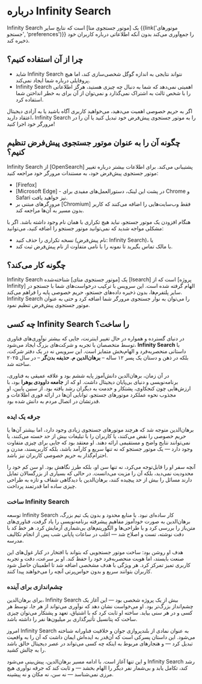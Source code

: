 # درباره Infinity Search

Infinity Search یک [موتور جستجوی متا] است که نتایج سایر
{{link('موتورهای جستجو', 'preferences')}} را جمع‌آوری می‌کند بدون آنکه اطلاعاتی درباره کاربران خود ذخیره کند.

## چرا از آن استفاده کنیم؟

- شاید Infinity Search نتواند نتایجی به اندازه گوگل شخصی‌سازی کند، اما هیچ پروفایلی درباره شما ایجاد نمی‌کند.
- Infinity Search اهمیتی نمی‌دهد که شما به دنبال چه چیزی هستید، هرگز اطلاعاتی را با شخص ثالث به اشتراک نمی‌گذارد و نمی‌توان از آن برای به خطر انداختن شما استفاده کرد.

اگر به حریم خصوصی اهمیت می‌دهید، می‌خواهید کاربری آگاه باشید یا به آزادی دیجیتال اعتقاد دارید، Infinity Search را به موتور جستجوی پیش‌فرض خود تبدیل کنید یا آن را در مرورگر خود اجرا کنید!

## چگونه آن را به عنوان موتور جستجوی پیش‌فرض تنظیم کنیم؟

Infinity Search از [OpenSearch] پشتیبانی می‌کند. برای اطلاعات بیشتر درباره تغییر موتور جستجوی پیش‌فرض خود، به مستندات مرورگر خود مراجعه کنید:

- [Firefox]
- [Microsoft Edge] - در پشت این لینک، دستورالعمل‌های مفیدی برای Chrome و Safari نیز خواهید یافت.
- مرورگرهای مبتنی بر [Chromium] فقط وب‌سایت‌هایی را اضافه می‌کنند که کاربر بدون مسیر به آن‌ها مراجعه کند.

هنگام افزودن یک موتور جستجو، نباید هیچ تکراری با همان نام وجود داشته باشد. اگر با مشکلی مواجه شدید که نمی‌توانید موتور جستجو را اضافه کنید، می‌توانید:

- نسخه تکراری را حذف کنید (نام پیش‌فرض: Infinity Search)، یا
- با مالک تماس بگیرید تا نمونه را با نامی متفاوت از نام پیش‌فرض ثبت کند.

## چگونه کار می‌کند؟

Infinity Search یک [موتور جستجوی متای] شناخته‌شده [Isearch] است که از [پروژه Infinity] الهام گرفته شده است. این سرویس با ترکیب درخواست‌های شما با جستجو در سایر پلتفرم‌ها، بدون ذخیره داده‌های جستجو، حریم خصوصی پایه را فراهم می‌کند. Infinity Search را می‌توان به نوار جستجوی مرورگر شما اضافه کرد و حتی به عنوان موتور جستجوی پیش‌فرض تنظیم نمود.

## چه کسی Infinity Search را ساخت؟

در دنیای گسترده و همواره در حال تغییر اینترنت، جایی که بیشتر نوآوری‌های فناوری توسط متخصصان با تجربه و شرکت‌های بزرگ ایجاد می‌شود، **Infinity Search** با داستانی منحصربه‌فرد و الهام‌بخش متمایز است. این سرویس نه در یک دفتر شرکت، بلکه در ذهن و دستان یک پسر ۱۲ ساله – **برهان‌الدین م. حذیفه بدن‌گر** – در سال ۲۰۲۵ ساخته شد.

در آن زمان، برهان‌الدین دانش‌آموز پایه ششم بود و علاقه عمیقی به فناوری، برنامه‌نویسی و دنیای بی‌پایان دیجیتال داشت. او که از **جامعه داوودی بوهرا** بود، با ارزش‌هایی چون کنجکاوی، پشتکار و خدمت به دیگران رشد یافته بود. از سنین پایین، او مجذوب نحوه عملکرد موتورهای جستجو، توانایی آن‌ها در ارائه فوری اطلاعات و قدرتشان در اتصال مردم به دانش شده بود.

### جرقه یک ایده  
برهان‌الدین متوجه شد که هرچند موتورهای جستجوی زیادی وجود دارد، اما بیشتر آن‌ها یا حریم خصوصی را نقض می‌کنند، یا کاربران را با تبلیغات بیش از حد خسته می‌کنند، یا نمی‌توانند نتایج واضح و مستقیمی ارائه دهند. او معتقد بود که جایی برای چیزی متفاوت وجود دارد — یک موتور جستجو که نه تنها سریع و کارآمد باشد، بلکه کاربرپسند، مدرن و احترام‌گذار به حریم خصوصی کاربران نیز باشد.

آنچه سفر او را قابل‌توجه می‌کرد، نه تنها سن او، بلکه طرز نگاهش بود. او سن کم خود را محدودیت نمی‌دید، بلکه آن را مزیت می‌دانست. در حالی که بسیاری از بزرگسالان تمایل دارند مسائل را بیش از حد پیچیده کنند، برهان‌الدین با دیدگاهی شفاف و تازه به طراحی چیزی ساده اما قدرتمند پرداخت.

### ساخت Infinity Search  
توسعه Infinity Search کار ساده‌ای نبود. با منابع محدود و بدون یک تیم بزرگ، برهان‌الدین به صورت خودآموز مفاهیم پیشرفته برنامه‌نویسی را یاد گرفت، فناوری‌های متن‌باز را بررسی کرد و با طراحی‌ها و الگوریتم‌های بی‌شماری آزمایش کرد. هر خط کد با دقت نوشته، تست و اصلاح شد — اغلب در ساعات پایانی شب پس از انجام تکالیف مدرسه.

هدف او روشن بود: ساخت موتور جستجویی که بتواند با افتخار در کنار غول‌های این صنعت بایستد، اما هویت منحصربه‌فرد خود را حفظ کند. او بر سرعت، دقت و تجربه کاربری تمیز تمرکز کرد. هر ویژگی با هدف مشخصی اضافه شد تا اطمینان حاصل شود کاربران بتوانند سریع و بدون حواس‌پرتی آنچه را می‌خواهند پیدا کنند.

### چشم‌اندازی برای آینده  
برای برهان‌الدین، Infinity Search بیش از یک پروژه شخصی بود — این آغاز یک چشم‌انداز بزرگ‌تر بود. او می‌خواست نشان دهد که نوآوری می‌تواند از هر جا، توسط هر کسی و در هر سنی بیاید. ساخته او ثابت کرد که با اشتیاق، تعهد و پشتکار می‌توان چیزی ساخت که پتانسیل تأثیرگذاری بر میلیون‌ها نفر را داشته باشد.

امروز Infinity Search به عنوان نمادی از بلندپروازی جوان و خلاقیت فناورانه شناخته می‌شود. این داستان پسرکی است که آن‌قدر به ایده‌اش ایمان داشت که آن را به واقعیت تبدیل کرد — و هنجارهای مربوط به اینکه چه کسی می‌تواند در عصر دیجیتال خالق باشد را به چالش کشید.

و این تنها آغاز است. با ادامه مسیر برهان‌الدین، پیش‌بینی می‌شود Infinity Search رشد کند، تکامل یابد و بی‌شمار نفر دیگر را الهام بخشد — و ثابت کند که جرقه نوآوری هیچ مرزی نمی‌شناسد — نه سن، نه مکان و نه پیشینه.
